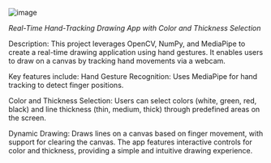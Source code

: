 ![image](https://github.com/user-attachments/assets/2632a1c8-8373-4c72-aeb2-ce2e67d3473c)

*Real-Time Hand-Tracking Drawing App with Color and Thickness Selection*

Description:
This project leverages OpenCV, NumPy, and MediaPipe to create a real-time drawing application using hand gestures. It enables users to draw on a canvas by tracking hand movements via a webcam.

 Key features include:
Hand Gesture Recognition: Uses MediaPipe for hand tracking to detect finger positions.

Color and Thickness Selection: Users can select colors (white, green, red, black) and line thickness (thin, medium, thick) through predefined areas on the screen.

Dynamic Drawing: Draws lines on a canvas based on finger movement, with support for clearing the canvas.
The app features interactive controls for color and thickness, providing a simple and intuitive drawing experience.
